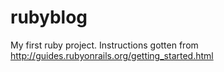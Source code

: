 rubyblog
========

My first ruby project. Instructions gotten from http://guides.rubyonrails.org/getting_started.html
